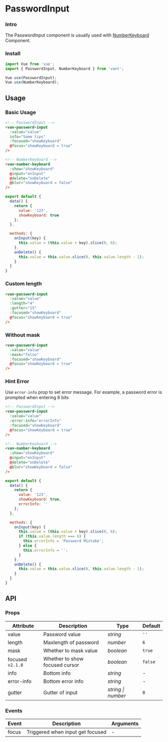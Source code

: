 # PasswordInput

### Intro

The PasswordInput component is usually used with [NumberKeyboard](#/en-US/number-keyboard) Component.

### Install

```js
import Vue from 'vue';
import { PasswordInput, NumberKeyboard } from 'vant';

Vue.use(PasswordInput);
Vue.use(NumberKeyboard);
```

## Usage

### Basic Usage

```html
<!-- PasswordInput -->
<van-password-input
  :value="value"
  info="Some tips"
  :focused="showKeyboard"
  @focus="showKeyboard = true"
/>

<!-- NumberKeyboard -->
<van-number-keyboard
  :show="showKeyboard"
  @input="onInput"
  @delete="onDelete"
  @blur="showKeyboard = false"
/>
```

```js
export default {
  data() {
    return {
      value: '123',
      showKeyboard: true
    };
  },

  methods: {
    onInput(key) {
      this.value = (this.value + key).slice(0, 6);
    },
    onDelete() {
      this.value = this.value.slice(0, this.value.length - 1);
    }
  }
}
```

### Custom length

```html
<van-password-input
  :value="value"
  :length="4"
  :gutter="15"
  :focused="showKeyboard"
  @focus="showKeyboard = true"
/>
```

### Without mask

```html
<van-password-input
  :value="value"
  :mask="false"
  :focused="showKeyboard"
  @focus="showKeyboard = true"
/>
```

### Hint Error

Use `error-info` prop to set error message. For example, a password error is prompted when entering 6 bits

```html
<!-- PasswordInput -->
<van-password-input
  :value="value"
  :error-info="errorInfo"
  :focused="showKeyboard"
  @focus="showKeyboard = true"
/>

<!-- NumberKeyboard -->
<van-number-keyboard
  :show="showKeyboard"
  @input="onInput"
  @delete="onDelete"
  @blur="showKeyboard = false"
/>
```

```js
export default {
  data() {
    return {
      value: '123',
      showKeyboard: true,
      errorInfo: ''
    };
  },

  methods: {
    onInput(key) {
      this.value = (this.value + key).slice(0, 6);
      if (this.value.length === 6) {
        this.errorInfo = 'Password Mistake';
      } else {
        this.errorInfo = '';
      }
    },
    onDelete() {
      this.value = this.value.slice(0, this.value.length - 1);
    }
  }
}
```
## API

### Props

| Attribute | Description | Type | Default |
|------|------|------|------|
| value | Password value | *string* | `''` |
| length | Maxlength of password | *number* | `6` |
| mask | Whether to mask value | *boolean* | `true` |
| focused `v2.1.8` | Whether to show focused cursor | *boolean* | `false` |
| info | Bottom info | *string* | - |
| error-info | Bottom error info | *string* | - |
| gutter | Gutter of input | *string \| number* | `0` |

### Events

| Event | Description | Arguments |
|------|------|------|
| focus | Triggered when input get focused | - |
